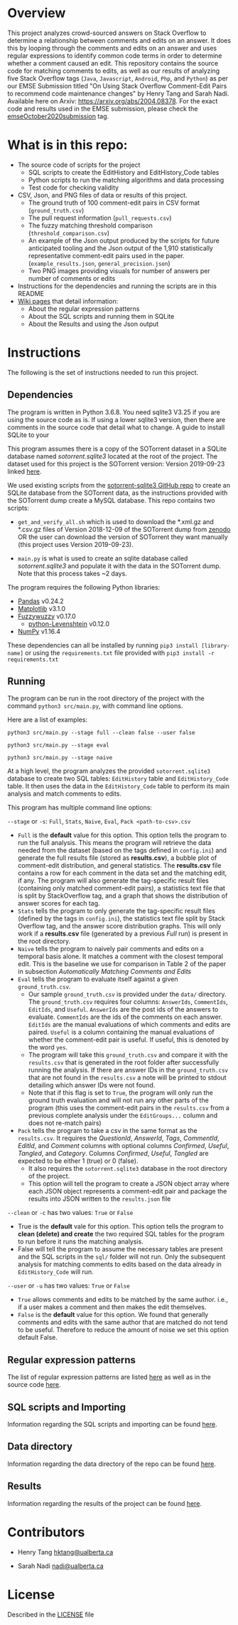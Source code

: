 # Overview
This project analyzes crowd-sourced answers on Stack Overflow to determine a relationship between comments and edits on an answer. 
It does this by looping through the comments and edits on an answer and uses regular expressions to identify common code terms in order to determine whether a comment caused an edit. 
This repository contains the source code for matching comments to edits, as well as our results of analyzing five Stack Overflow tags (`Java`, `Javascript`, `Android`, `Php`, and `Python`) as per our EMSE Submission titled "On Using Stack Overflow Comment-Edit Pairs to recommend code maintenance changes" by Henry Tang and Sarah Nadi. 
Available here on Arxiv: https://arxiv.org/abs/2004.08378.
For the exact code and results used in the EMSE submission, please check the [emseOctober2020submission](https://github.com/ualberta-smr/SOCommentEditsMapping/tree/emseOctober2020submission) tag.

# What is in this repo:

* The source code of scripts for the project
    * SQL scripts to create the EditHistory and EditHistory_Code tables
    * Python scripts to run the matching algorithms and data processing
    * Test code for checking validity
* CSV, Json, and PNG files of data or results of this project.
    * The ground truth of 100 comment-edit pairs in CSV format (`ground_truth.csv`)
    * The pull request information (`pull_requests.csv`)
    * The fuzzy matching threshold comparison (`threshold_comparison.csv`)
    * An example of the Json output produced by the scripts for future anticipated tooling and the Json output of the 1,910 statistically representative comment-edit pairs used in the paper. (`example_results.json`, `general_precision.json`)
    * Two PNG images providing visuals for number of answers per number of comments or edits
* Instructions for the dependencies and running the scripts are in this README
* [Wiki pages](https://github.com/ualberta-smr/SOCommentEditsMapping/wiki) that detail information:
    * About the regular expression patterns
    * About the SQL scripts and running them in SQLite
    * About the Results and using the Json output


# Instructions
The following is the set of instructions needed to run this project.

## Dependencies
The program is written in Python 3.6.8. You need sqlite3 V3.25 if you are using the source code as is. 
If using a lower sqlite3 version, then there are comments in the source code that detail what to change.
A guide to install SQLite to your 

This program assumes there is a copy of the SOTorrent dataset in a SQLite database named *sotorrent.sqlite3* located at the root of the project. The dataset used for this project is the SOTorrent version: Version 2019-09-23 linked [here](https://zenodo.org/record/3460115).

We used existing scripts from the [sotorrent-sqlite3 GitHub repo](https://github.com/awwong1/sotorrent-sqlite3) to create an SQLite database from the SOTorrent data, as the instructions provided with the SOTorrent dump create a MySQL database. This repo contains two scripts: 

* `get_and_verify_all.sh` which is used to download the *.xml.gz and *.csv.gz files of Version 2018-12-09 of the SOTorrent dump from [zenodo](https://zenodo.org/record/3460115) OR the user can download the version of SOTorrent they want manually (this project uses Version 2019-09-23). 

* `main.py` is what is used to create an sqlite database called *sotorrent.sqlite3* and populate it with the data in the SOTorrent dump. Note that this process takes ~2 days.

The program requires the following Python libraries:
* [Pandas](https://pandas.pydata.org/) v0.24.2
* [Matplotlib](https://matplotlib.org/) v3.1.0
* [Fuzzywuzzy](https://github.com/seatgeek/fuzzywuzzy) v0.17.0
    * [python-Levenshtein]() v0.12.0
* [NumPy](https://numpy.org/) v1.16.4

These dependencies can all be installed by running `pip3 install [library-name]` or using the `requirements.txt` file provided with `pip3 install -r requirements.txt`

## Running
The program can be run in the root directory of the project with the command `python3 src/main.py`, with command line options.

Here are a list of examples:
 ```
 python3 src/main.py --stage full --clean false --user false
 
 python3 src/main.py --stage eval
 
 python3 src/main.py --stage naive
```

At a high level, the program analyzes the provided `sotorrent.sqlite3` database to create two SQL tables: `EditHistory` table and  `EditHistory_Code` table. It then uses the data in the `EditHistory_Code` table to perform its main analysis and match comments to edits.

This program has multiple command line options:

`--stage` or `-s`: `Full`, `Stats`, `Naive`, `Eval`, `Pack <path-to-csv>.csv`
* `Full` is the **default** value for this option. This option tells the program to run the full analysis. This means the program will retrieve the data needed from the dataset (based on the tags defined in `config.ini`) and generate the full results file (stored as **results.csv**), a bubble plot of comment-edit distribution, and general statistics. The **results.csv** file contains a row for each comment in the data set and the matching edit, if any. The program will also generate the tag-specific result files (containing only matched comment-edit pairs), a statistics text file that is split by StackOverflow tag, and a graph that shows the distribution of answer scores for each tag.
* `Stats` tells the program to only generate the tag-specific result files (defined by the tags in `config.ini`), the statistics text file split by Stack Overflow tag, and the answer score distribution graphs. This will only work if a **results.csv** file (generated by a previous *Full* run) is present in the root directory.
* `Naive` tells the program to naively pair comments and edits on a temporal basis alone. It matches a comment with the closest temporal edit. This is the baseline we use for comparison in Table 2 of the paper in subsection *Automatically Matching Comments and Edits*
* `Eval` tells the program to evaluate itself against a given `ground_truth.csv`. 
    * Our sample `ground_truth.csv` is provided under the `data/` directory. The `ground_truth.csv` requires four columns: `AnswerIds`, `CommentIds`, `EditIds`, and `Useful`. `AnswerIds` are the post ids of the answers to evaluate. `CommentIds` are the ids of the comments on each answer. `EditIds` are the manual evaluations of which comments and edits are paired. `Useful` is a column containing the manual evaluations of whether the comment-edit pair is useful. If useful, this is denoted by the word `yes`. 
    * The program will take this `ground_truth.csv` and compare it with the `results.csv` that is generated in the root folder after successfully running the analysis. If there are answer IDs in the `ground_truth.csv` that are not found in the `results.csv` a note will be printed to stdout detailing which answer IDs were not found. 
    * Note that if this flag is set to `True`, the program will only run the ground truth evaluation and will not run any other parts of the program (this uses the comment-edit pairs in the `results.csv` from a previous complete analysis under the `EditGroups...` column and does not re-match pairs)
* `Pack` tells the program to take a csv in the same format as the `results.csv`. It requires the *QuestionId*, *AnswerId*, *Tags*, *CommentId*, *EditId*, and *Comment* columns with optional columns *Confirmed*, *Useful*, *Tangled*, and *Category*. Columns *Confirmed*, *Useful*, *Tangled* are expected to be either 1 (true) or 0 (false). 
  * It also requires the `sotorrent.sqlite3` database in the root directory of the project.
  * This option will tell the program to create a JSON object array where each JSON object represents a comment-edit pair and package the results into JSON written to the `results.json` file

`--clean` or `-c` has two values: `True` or `False`
* True is the **default** vale for this option. This option tells the program to **clean (delete) and create** the two required SQL tables for the program to run before it runs the matching analysis.
* False will tell the program to assume the necessary tables are present and the SQL scripts in the `sql/` folder will not run. Only the subsequent analysis for matching comments to edits based on the data already in `EditHistory_Code` will run.

`--user` or `-u` has two values: `True` or `False`
* `True` allows comments and edits to be matched by the same author. i.e., if a user makes a comment and then makes the edit themselves. 
* `False` is the **default** value for this option. We found that generally comments and edits with the same author that are matched do not tend to be useful. Therefore to reduce the amount of noise we set this option default False.

## Regular expression patterns

The list of regular expression patterns are listed [here](https://github.com/ualberta-smr/SOCommentEditsMapping/wiki/Regex-Patterns) as well as in the source code [here](https://github.com/ualberta-smr/SOCommentEditsMapping/blob/master/src/regex_patterns.py).

## SQL scripts and Importing

Information regarding the SQL scripts and importing can be found [here](https://github.com/ualberta-smr/SOCommentEditsMapping/wiki/SQL-Scripts-and-Importing).

## Data directory

Information regarding the data directory of the repo can be found [here](https://github.com/ualberta-smr/SOCommentEditsMapping/wiki/Data-directory).

## Results

Information regarding the results of the project can be found [here](https://github.com/ualberta-smr/SOCommentEditsMapping/wiki/Results).

# Contributors

* Henry Tang <hktang@ualberta.ca>

* Sarah Nadi <nadi@ualberta.ca>

# License
Described in the [LICENSE](https://github.com/ualberta-smr/SOCommentEditsMapping/blob/master/LICENSE) file 
